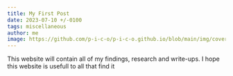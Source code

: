 ```yaml
---
title: My First Post
date: 2023-07-10 +/-0100
tags: miscellaneous
author: me
image: https://github.com/p-i-c-o/p-i-c-o.github.io/blob/main/img/cover.png?raw=true
---
```


This website will contain all of my findings, research and write-ups.
I hope this website is usefull to all that find it
